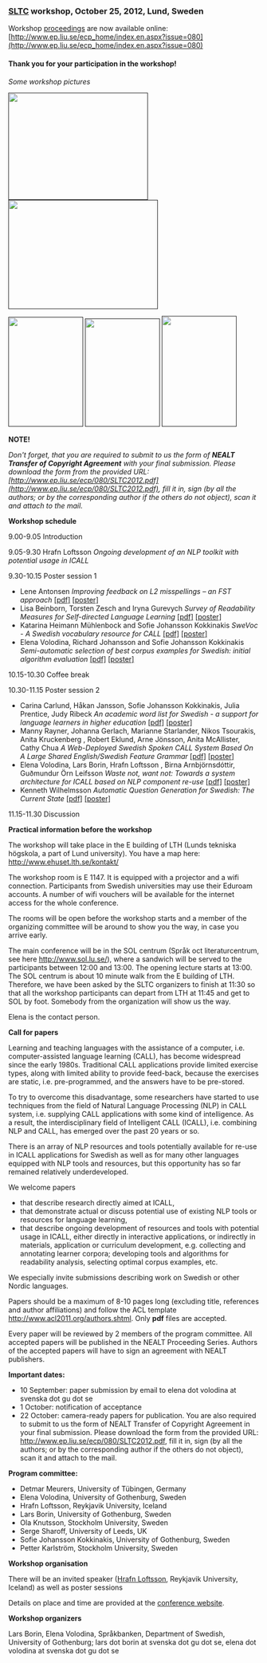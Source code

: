 ### [SLTC](http://nlp.cs.lth.se/events/sltc_2012/) workshop, October 25, 2012, Lund, Sweden

Workshop [proceedings](http://www.ep.liu.se/ecp_home/index.en.aspx?issue=080) are now available online: [http://www.ep.liu.se/ecp_home/index.en.aspx?issue=080](http://www.ep.liu.se/ecp_home/index.en.aspx?issue=080)

#### Thank you for your participation in the workshop!

_Some workshop pictures_

<a href=""><img src="http://spraakbanken.gu.se/sites/spraakbanken.gu.se/files/Public.jpg" width="280" height="215"></a>
<a href=""><img src="http://spraakbanken.gu.se/sites/spraakbanken.gu.se/files/Elena.jpg" width="300" height="219"></a>

<a href=""><img src="http://spraakbanken.gu.se/sites/spraakbanken.gu.se/files/Manny_1.jpg" width="150" height="220"></a>
<a href=""><img src="http://spraakbanken.gu.se/sites/spraakbanken.gu.se/files/Hrafn_1.jpg" width="150" height="217"></a>
<a href=""><img src="http://spraakbanken.gu.se/sites/spraakbanken.gu.se/files/Public_2.jpg" width="150" height="222"></a>

  
**NOTE!**

_Don't forget, that you are required to submit to us the form of **NEALT Transfer of Copyright Agreement** with your final submission. Please download the form from the provided URL: [http://www.ep.liu.se/ecp/080/SLTC2012.pdf](http://www.ep.liu.se/ecp/080/SLTC2012.pdf), fill it in, sign (by all the authors; or by the corresponding author if the others do not object), scan it and attach to the mail._

**Workshop schedule**

9.00-9.05 Introduction

9.05-9.30 Hrafn Loftsson _Ongoing development of an NLP toolkit with potential usage in ICALL_ 

9.30-10.15 Poster session 1

*   Lene Antonsen _Improving feedback on L2 misspellings – an FST approach_ [\[pdf\]](http://www.ep.liu.se/ecp/080/001/ecp12080001.pdf) [\[poster\]](http://spraakbanken.gu.se/sites/spraakbanken.gu.se/files/feedbackFST.pdf)
*   Lisa Beinborn, Torsten Zesch and Iryna Gurevych _Survey of Readability Measures for Self-directed Language Learning_ [\[pdf\]](http://www.ep.liu.se/ecp/080/002/ecp12080002.pdf) [\[poster\]](http://spraakbanken.gu.se/sites/spraakbanken.gu.se/files/readability.jpg)
*   Katarina Heimann Mühlenbock and Sofie Johansson Kokkinakis _SweVoc - A Swedish vocabulary resource for CALL_ [\[pdf\]](http://www.ep.liu.se/ecp/080/004/ecp12080004.pdf) [\[poster\]](http://spraakbanken.gu.se/sites/spraakbanken.gu.se/files/Swevoc.jpg)
*   Elena Volodina, Richard Johansson and Sofie Johansson Kokkinakis _Semi-automatic selection of best corpus examples for Swedish: initial algorithm evaluation_ [\[pdf\]](http://www.ep.liu.se/ecp/080/007/ecp12080007.pdf) [\[poster\]](http://spraakbanken.gu.se/sites/spraakbanken.gu.se/files/corpus_hit-ex.pdf)

10.15-10.30 Coffee break

10.30-11.15 Poster session 2

*   Carina Carlund, Håkan Jansson, Sofie Johansson Kokkinakis, Julia Prentice, Judy Ribeck _An academic word list for Swedish - a support for language learners in higher education_ [\[pdf\]](http://www.ep.liu.se/ecp/080/003/ecp12080003.pdf) [\[poster\]](http://spraakbanken.gu.se/sites/spraakbanken.gu.se/files/academic.jpg)
*   Manny Rayner, Johanna Gerlach, Marianne Starlander, Nikos Tsourakis, Anita Kruckenberg , Robert Eklund, Arne Jönsson, Anita McAllister, Cathy Chua _A Web-Deployed Swedish Spoken CALL System Based On A Large Shared English/Swedish Feature Grammar_ [\[pdf\]](http://www.ep.liu.se/ecp/080/005/ecp12080005.pdf) [\[poster\]](http://spraakbanken.gu.se/sites/spraakbanken.gu.se/files/webdeployed.jpg)
*   Elena Volodina, Lars Borin, Hrafn Loftsson , Birna Arnbjörnsdóttir, Guðmundur Örn Leifsson _Waste not, want not: Towards a system architecture for ICALL based on NLP component re-use_ [\[pdf\]](http://www.ep.liu.se/ecp/080/006/ecp12080006.pdf) [\[poster\]](http://spraakbanken.gu.se/sites/spraakbanken.gu.se/files/architecture.pdf)
*   Kenneth Wilhelmsson _Automatic Question Generation for Swedish: The Current State_ [\[pdf\]](http://www.ep.liu.se/ecp/080/008/ecp12080008.pdf) [\[poster\]](http://spraakbanken.gu.se/sites/spraakbanken.gu.se/files/questiongeneration.jpg)

11.15-11.30 Discussion

  
**Practical information before the workshop**

The workshop will take place in the E building of LTH (Lunds tekniska högskola, a part of Lund university). You have a map here: http://www.ehuset.lth.se/kontakt/

The workshop room is E 1147. It is equipped with a projector and a wifi connection. Participants from Swedish universities may use their Eduroam accounts. A number of wifi vouchers will be available for the internet access for the whole conference.

The rooms will be open before the workshop starts and a member of the organizing committee will be around to show you the way, in case you arrive early.

The main conference will be in the SOL centrum (Språk oct literaturcentrum, see here http://www.sol.lu.se/), where a sandwich will be served to the participants between 12:00 and 13:00. The opening lecture starts at 13:00. The SOL centrum is about 10 minute walk from the E building of LTH. Therefore, we have been asked by the SLTC organizers to finish at 11:30 so that all the workshop participants can depart from LTH at 11:45 and get to SOL by foot. Somebody from the organization will show us the way.

Elena is the contact person.

  
**Call for papers**

Learning and teaching languages with the assistance of a computer, i.e. computer-assisted language learning (CALL), has become widespread since the early 1980s. Traditional CALL applications provide limited exercise types, along with limited ability to provide feed-back, because the exercises are static, i.e. pre-programmed, and the answers have to be pre-stored.

To try to overcome this disadvantage, some researchers have started to use techniques from the field of Natural Language Processing (NLP) in CALL system, i.e. supplying CALL applications with some kind of intelligence. As a result, the interdisciplinary field of Intelligent CALL (ICALL), i.e. combining NLP and CALL, has emerged over the past 20 years or so.

There is an array of NLP resources and tools potentially available for re-use in ICALL applications for Swedish as well as for many other languages equipped with NLP tools and resources, but this opportunity has so far remained relatively underdeveloped.

We welcome papers

*   that describe research directly aimed at ICALL,
*   that demonstrate actual or discuss potential use of existing NLP tools or resources for language learning,
*   that describe ongoing development of resources and tools with potential usage in ICALL, either directly in interactive applications, or indirectly in materials, application or curriculum development, e.g. collecting and annotating learner corpora; developing tools and algorithms for readability analysis, selecting optimal corpus examples, etc.

We especially invite submissions describing work on Swedish or other Nordic languages.

Papers should be a maximum of 8-10 pages long (excluding title, references and author affiliations) and follow the ACL template http://www.acl2011.org/authors.shtml. Only **pdf** files are accepted.

Every paper will be reviewed by 2 members of the program committee. All accepted papers will be published in the NEALT Proceeding Series. Authors of the accepted papers will have to sign an agreement with NEALT publishers.

**Important dates:**

*   10 September: paper submission by email to elena dot volodina at svenska dot gu dot se
*   1 October: notification of acceptance
*   22 October: camera-ready papers for publication. You are also required to submit to us the form of NEALT Transfer of Copyright Agreement in your final submission. Please download the form from the provided URL: http://www.ep.liu.se/ecp/080/SLTC2012.pdf, fill it in, sign (by all the authors; or by the corresponding author if the others do not object), scan it and attach to the mail.

**Program committee:**

*   Detmar Meurers, University of Tübingen, Germany
*   Elena Volodina, University of Gothenburg, Sweden
*   Hrafn Loftsson, Reykjavik University, Iceland
*   Lars Borin, University of Gothenburg, Sweden
*   Ola Knutsson, Stockholm University, Sweden
*   Serge Sharoff, University of Leeds, UK
*   Sofie Johansson Kokkinakis, University of Gothenburg, Sweden
*   Petter Karlström, Stockholm University, Sweden

**Workshop organisation**

There will be an invited speaker ([Hrafn Loftsson](http://www.ru.is/~hrafn/), Reykjavik University, Iceland) as well as poster sessions

Details on place and time are provided at the [conference website](http://nlp.cs.lth.se/events/sltc_2012/workshops/).

**Workshop organizers**

Lars Borin, Elena Volodina, Språkbanken, Department of Swedish, University of Gothenburg; lars dot borin at svenska dot gu dot se, elena dot volodina at svenska dot gu dot se